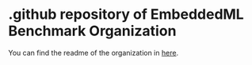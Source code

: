 # .github repository of EmbeddedML Benchmark Organization

You can find the readme of the organization in [here](https://github.com/EmbeddedML-Benchmark/.github/blob/main/profile/README.md).
